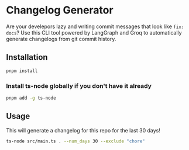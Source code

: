 # Changelog Generator

Are your develepors lazy and writing commit messages that look like `fix: docs`? Use this CLI tool powered by LangGraph and Groq to automatically generate changelogs from git commit history.

## Installation

```bash
pnpm install
```

### Install ts-node globally if you don't have it already

```bash
pnpm add -g ts-node
```

## Usage

This will generate a changelog for this repo for the last 30 days!

```bash
ts-node src/main.ts . --num_days 30 --exclude "chore"
```

